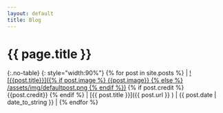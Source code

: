 ```yaml
---
layout: default
title: Blog
---
```


# {{ page.title }}

{:.no-table}
{: style="width:90%"}
{% for post in site.posts %} |<span class="image-caption"> <a href="{{post.url}}">![{{post.title}}]({% if post.image %} {{post.image}} {% else %} /assets/img/defaultpost.png {% endif %})</a> {% if post.credit %} <br> {{post.credit}} </span> {% endif %} | [{{ post.title }}]({{ post.url }} ) | {{ post.date | date_to_string }} | 
{% endfor %}

